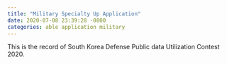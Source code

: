 ```yaml
---
title: "Military Specialty Up Application"
date: 2020-07-08 23:39:28 -0800
categories: able application military
---
```

This is the record of South Korea Defense Public data Utilization Contest 2020.
